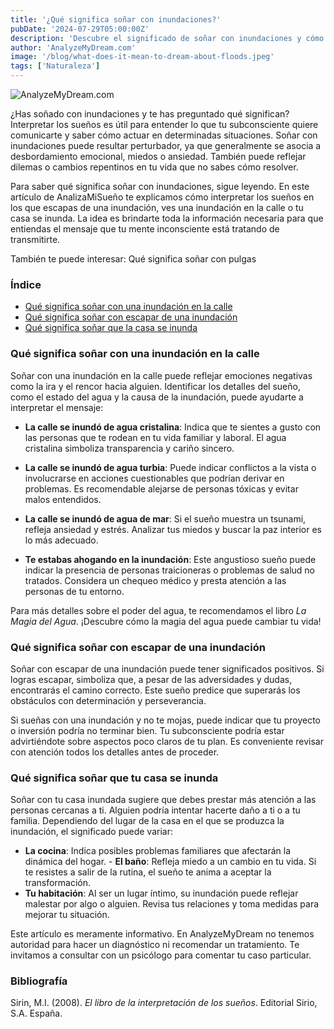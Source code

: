 ```yaml
---
title: '¿Qué significa soñar con inundaciones?'
pubDate: '2024-07-29T05:00:00Z'
description: 'Descubre el significado de soñar con inundaciones y cómo interpretar las diferentes situaciones que aparecen en estos sueños.'
author: 'AnalyzeMyDream.com'
image: '/blog/what-does-it-mean-to-dream-about-floods.jpeg'
tags: ['Naturaleza']
---
```


![AnalyzeMyDream.com](/blog/what-does-it-mean-to-dream-about-floods.jpeg)

¿Has soñado con inundaciones y te has preguntado qué significan? Interpretar los sueños es útil para entender lo que tu subconsciente quiere comunicarte y saber cómo actuar en determinadas situaciones. Soñar con inundaciones puede resultar perturbador, ya que generalmente se asocia a desbordamiento emocional, miedos o ansiedad. También puede reflejar dilemas o cambios repentinos en tu vida que no sabes cómo resolver.

Para saber qué significa soñar con inundaciones, sigue leyendo. En este artículo de AnalizaMiSueño te explicamos cómo interpretar los sueños en los que escapas de una inundación, ves una inundación en la calle o tu casa se inunda. La idea es brindarte toda la información necesaria para que entiendas el mensaje que tu mente inconsciente está tratando de transmitirte.

También te puede interesar: 
Qué significa soñar con pulgas

### Índice

- [Qué significa soñar con una inundación en la calle](#que-significa-soñar-con-una-inundación-en-la-calle)
- [Qué significa soñar con escapar de una inundación](#que-significa-soñar-con-escapar-de-una-inundación)
- [Qué significa soñar que la casa se inunda](#que-significa-soñar-que-la-casa-se-inunda)

### Qué significa soñar con una inundación en la calle

Soñar con una inundación en la calle puede reflejar emociones negativas como la ira y el rencor hacia alguien. Identificar los detalles del sueño, como el estado del agua y la causa de la inundación, puede ayudarte a interpretar el mensaje:

- **La calle se inundó de agua cristalina**: Indica que te sientes a gusto con las personas que te rodean en tu vida familiar y laboral. El agua cristalina simboliza transparencia y cariño sincero.
- **La calle se inundó de agua turbia**: Puede indicar conflictos a la vista o involucrarse en acciones cuestionables que podrían derivar en problemas. Es recomendable alejarse de personas tóxicas y evitar malos entendidos.
- **La calle se inundó de agua de mar**: Si el sueño muestra un tsunami, refleja ansiedad y estrés. Analizar tus miedos y buscar la paz interior es lo más adecuado. 

- **Te estabas ahogando en la inundación**: Este angustioso sueño puede indicar la presencia de personas traicioneras o problemas de salud no tratados. Considera un chequeo médico y presta atención a las personas de tu entorno.

Para más detalles sobre el poder del agua, te recomendamos el libro *La Magia del Agua*. ¡Descubre cómo la magia del agua puede cambiar tu vida!

### Qué significa soñar con escapar de una inundación

Soñar con escapar de una inundación puede tener significados positivos. Si logras escapar, simboliza que, a pesar de las adversidades y dudas, encontrarás el camino correcto. Este sueño predice que superarás los obstáculos con determinación y perseverancia.

Si sueñas con una inundación y no te mojas, puede indicar que tu proyecto o inversión podría no terminar bien. Tu subconsciente podría estar advirtiéndote sobre aspectos poco claros de tu plan. Es conveniente revisar con atención todos los detalles antes de proceder.

### Qué significa soñar que tu casa se inunda

Soñar con tu casa inundada sugiere que debes prestar más atención a las personas cercanas a ti. Alguien podría intentar hacerte daño a ti o a tu familia. Dependiendo del lugar de la casa en el que se produzca la inundación, el significado puede variar:

- **La cocina**: Indica posibles problemas familiares que afectarán la dinámica del hogar. - **El baño**: Refleja miedo a un cambio en tu vida. Si te resistes a salir de la rutina, el sueño te anima a aceptar la transformación.
- **Tu habitación**: Al ser un lugar íntimo, su inundación puede reflejar malestar por algo o alguien. Revisa tus relaciones y toma medidas para mejorar tu situación.

Este artículo es meramente informativo. En AnalyzeMyDream no tenemos autoridad para hacer un diagnóstico ni recomendar un tratamiento. Te invitamos a consultar con un psicólogo para comentar tu caso particular.

### Bibliografía

Sirin, M.I. (2008). *El libro de la interpretación de los sueños*. Editorial Sirio, S.A. España.